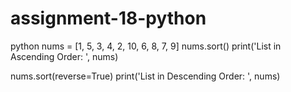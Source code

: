 # assignment-18-python
python
nums = [1, 5, 3, 4, 2, 10, 6, 8, 7, 9]
nums.sort()
print('List in Ascending Order: ', nums)

nums.sort(reverse=True)
print('List in Descending Order: ', nums)

